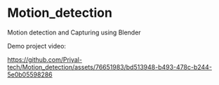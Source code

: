 # Motion_detection
Motion detection and Capturing using Blender

Demo project video:





https://github.com/Priyal-tech/Motion_detection/assets/76651983/bd513948-b493-478c-b244-5e0b05598286

